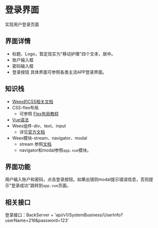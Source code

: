 # 登录界面

实现用户登录页面

## 界面详情

* 标题、Logo，暂定现实为"移动护理"四个文本，居中。
* 账户输入框
* 密码输入框
* 登录按钮
具体界面可参照各类主流APP登录界面。

## 知识栈

* [Weex的CSS相关文档](http://weex.apache.org/cn/references/common-style.html)
* CSS-flex布局
    * 可参照 [Flex布局教程](http://www.ruanyifeng.com/blog/2015/07/flex-grammar.html?utm_source=tuicool)
* [Vue语法](https://cn.vuejs.org/)
* Weex组件-div、text、input
    * 详见[官方文档](http://weex.apache.org/cn/references/components/input.html)
* Weex模块-stream、navigator、modal
    * stream 参照[文档](http://weex.apache.org/cn/references/modules/stream.html)
    * navigator和modal参照`app.vue`模块。

## 界面功能

用户输入账户和密码，点击登录按钮。如果出错则modal提示错误信息，否则提示"登录成功"跳转到`app.vue`页面。

## 相关接口

登录接口：BackServer + 'api/v1/SystemBusiness/UserInfo?userName=216&password=123'